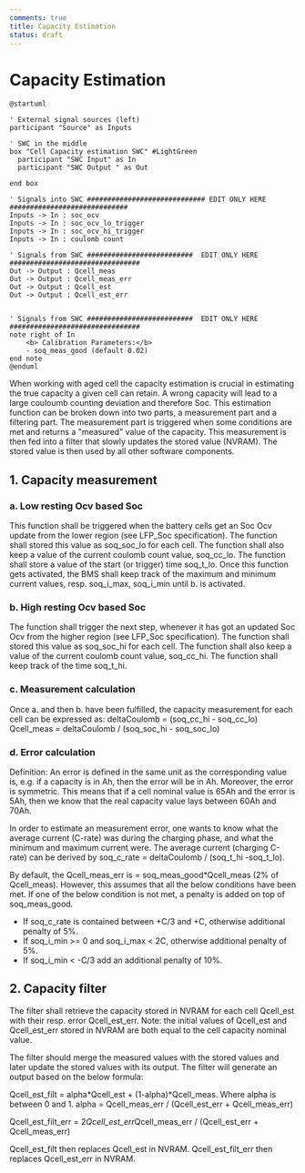 ```yaml
---
comments: true
title: Capacity Estimation
status: draft
---
```


# Capacity Estimation


```puml
@startuml

' External signal sources (left)
participant "Source" as Inputs

' SWC in the middle   
box "Cell Capacity estimation SWC" #LightGreen
  participant "SWC Input" as In
  participant "SWC Output " as Out

end box

' Signals into SWC ############################# EDIT ONLY HERE #############################
Inputs -> In : soc_ocv
Inputs -> In : soc_ocv_lo_trigger
Inputs -> In : soc_ocv_hi_trigger
Inputs -> In : coulomb count

' Signals from SWC ##########################  EDIT ONLY HERE ################################
Out -> Output : Qcell_meas
Out -> Output : Qcell_meas_err
Out -> Output : Qcell_est
Out -> Output : Qcell_est_err


' Signals from SWC ##########################  EDIT ONLY HERE ################################
note right of In 
    <b> Calibration Parameters:</b>
    - soq_meas_good (default 0.02)
end note
@enduml

```


When working with aged cell the capacity estimation is crucial in estimating the true capacity a given cell can retain. A wrong capacity will lead to a large couloumb counting deviation and therefore Soc.
This estimation function can be broken down into two parts, a measurement part and a filtering part.
The measurement part is triggered when some conditions are met and returns a "measured" value of the capacity. This measurement is then fed into a filter that slowly updates the stored value (NVRAM).
The stored value is then used by all other software components.

## 1. Capacity measurement

### a. Low resting Ocv based Soc
This function shall be triggered when the battery cells get an Soc Ocv update from the lower region (see LFP_Soc specification).
The function shall stored this value as soq_soc_lo for each cell.
The function shall also keep a value of the current coulomb count value, soq_cc_lo.
The function shall store a value of the start (or trigger) time soq_t_lo.
Once this function gets activated, the BMS shall keep track of the maximum and minimum current values, resp. soq_i_max, soq_i_min until b. is activated.

### b. High resting Ocv based Soc
The function shall trigger the next step, whenever it has got an updated Soc Ocv from the higher region (see LFP_Soc specification).
The function shall stored this value as soq_soc_hi for each cell.
The function shall also keep a value of the current coulomb count value, soq_cc_hi.
The function shall keep track of the time soq_t_hi.

### c. Measurement calculation
Once a. and then b. have been fulfilled, the capacity measurement for each cell can be expressed as:
deltaCoulomb = (soq_cc_hi - soq_cc_lo)
Qcell_meas = deltaCoulomb / (soq_soc_hi - soq_soc_lo)

### d. Error calculation
Definition:
An error is defined in the same unit as the corresponding value is, e.g. if a capacity is in Ah, then the error will be in Ah. 
Moreover, the error is symmetric. This means that if a cell nominal value is 65Ah and the error is 5Ah, then we know that the real capacity value lays between 60Ah and 70Ah.

In order to estimate an measurement error, one wants to know what the average current (C-rate) was during the charging phase, and what the minimum and maximum current were.
The average current (charging C-rate) can be derived by soq_c_rate = deltaCoulomb / (soq_t_hi -soq_t_lo).

By default, the Qcell_meas_err is = soq_meas_good*Qcell_meas (2% of Qcell_meas).
However, this assumes that all the below conditions have been met. If one of the below condition is not met, a penalty is added on top of soq_meas_good.
- If soq_c_rate is contained between +C/3 and +C, otherwise additional penalty of 5%.
- If soq_i_min >= 0 and soq_i_max < 2C, otherwise additional penalty of 5%.
- If soq_i_min < -C/3 add an additional penalty of 10%.

## 2. Capacity filter
The filter shall retrieve the capacity stored in NVRAM for each cell Qcell_est with their resp. error Qcell_est_err.
Note: the initial values of Qcell_est and Qcell_est_err stored in NVRAM are both equal to the cell capacity nominal value.

The filter should merge the measured values with the stored values and later update the stored values with its output.
The filter will generate an output based on the below formula:

Qcell_est_filt = alpha*Qcell_est + (1-alpha)*Qcell_meas. Where alpha is between 0 and 1.
alpha = Qcell_meas_err / (Qcell_est_err + Qcell_meas_err)

Qcell_est_filt_err = 2*Qcell_est_err*Qcell_meas_err / (Qcell_est_err + Qcell_meas_err)

Qcell_est_filt then replaces Qcell_est in NVRAM.
Qcell_est_filt_err then replaces Qcell_est_err in NVRAM.

